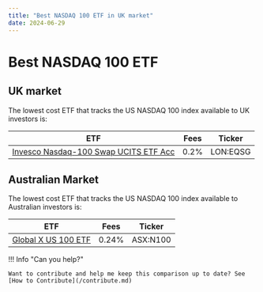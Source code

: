 ```yaml
---
title: "Best NASDAQ 100 ETF in UK market"
date: 2024-06-29
---
```


# Best NASDAQ 100 ETF

## UK market

The lowest cost ETF that tracks the US NASDAQ 100 index available to UK investors is:

| ETF                                                                                                    | Fees | Ticker   | 
|--------------------------------------------------------------------------------------------------------|------|----------|
| [Invesco Nasdaq-100 Swap UCITS ETF Acc](https://www.justetf.com/uk/etf-profile.html?isin=IE00BNRQM384) | 0.2% | LON:EQSG |

## Australian Market
The lowest cost ETF that tracks the US NASDAQ 100 index available to Australian investors is:

| ETF                                                                                  | Fees  | Ticker   | 
|--------------------------------------------------------------------------------------|-------|----------|
| [Global X US 100 ETF](https://www.investsmart.com.au/shares/asx-n100/global-x-us-100-etf/fund-details/25614) | 0.24% | ASX:N100 |




!!! Info "Can you help?"
    
    Want to contribute and help me keep this comparison up to date? See [How to Contribute](/contribute.md)
